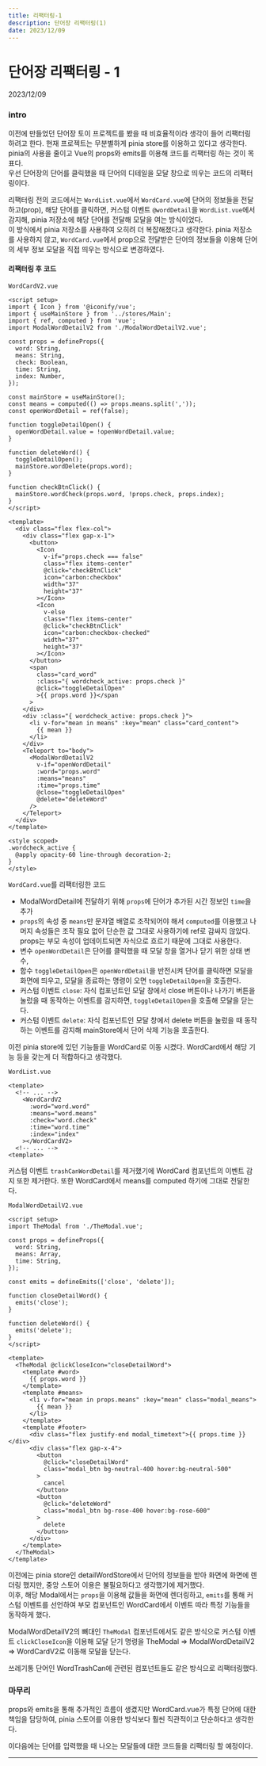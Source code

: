 ```yaml
---
title: 리팩터링-1
description: 단어장 리팩터링(1)
date: 2023/12/09
---
```


# 단어장 리팩터링 - 1
<div class="flex justify-end text-sm">2023/12/09</div>

### intro
이전에 만들었던 단어장 토이 프로젝트를 봤을 때 비효율적이라 생각이 들어 리팩터링 하려고 한다.
현재 프로젝트는 무분별하게 pinia store를 이용하고 있다고 생각한다. 
pinia의 사용을 줄이고 Vue의 props와 emits를 이용해 코드를 리팩터링 하는 것이 목표다.  
우선 단어장의 단어를 클릭했을 때 단어의 디테일을 모달 창으로 띄우는 코드의 리팩터링이다.

리팩터링 전의 코드에서는 `WordList.vue`에서 `WordCard.vue`에 단어의 정보들을 전달하고(prop), 해당 단어를 클릭하면, 커스텀 이벤트 `@wordDetail`을 `WordList.vue`에서 감지해, pinia 저장소에 해당 단어를 전달해 모달을 여는 방식이었다.  
이 방식에서 pinia 저장소를 사용하여 오히려 더 복잡해졌다고 생각한다. pinia 저장소를 사용하지 않고, `WordCard.vue`에서 prop으로 전달받은 단어의 정보들을 이용해 단어의 세부 정보 모달을 직접 띄우는 방식으로 변경하였다.  

#### 리팩터링 후 코드
`WordCardV2.vue`
```vue
<script setup>
import { Icon } from '@iconify/vue';
import { useMainStore } from '../stores/Main';
import { ref, computed } from 'vue';
import ModalWordDetailV2 from './ModalWordDetailV2.vue';

const props = defineProps({
  word: String,
  means: String,
  check: Boolean,
  time: String,
  index: Number,
});

const mainStore = useMainStore();
const means = computed(() => props.means.split(','));
const openWordDetail = ref(false);

function toggleDetailOpen() {
  openWordDetail.value = !openWordDetail.value;
}

function deleteWord() {
  toggleDetailOpen();
  mainStore.wordDelete(props.word);
}

function checkBtnClick() {
  mainStore.wordCheck(props.word, !props.check, props.index);
}
</script>

<template>
  <div class="flex flex-col">
    <div class="flex gap-x-1">
      <button>
        <Icon
          v-if="props.check === false"
          class="flex items-center"
          @click="checkBtnClick"
          icon="carbon:checkbox"
          width="37"
          height="37"
        ></Icon>
        <Icon
          v-else
          class="flex items-center"
          @click="checkBtnClick"
          icon="carbon:checkbox-checked"
          width="37"
          height="37"
        ></Icon>
      </button>
      <span
        class="card_word"
        :class="{ wordcheck_active: props.check }"
        @click="toggleDetailOpen"
        >{{ props.word }}</span
      >
    </div>
    <div :class="{ wordcheck_active: props.check }">
      <li v-for="mean in means" :key="mean" class="card_content">
        {{ mean }}
      </li>
    </div>
    <Teleport to="body">
      <ModalWordDetailV2
        v-if="openWordDetail"
        :word="props.word"
        :means="means"
        :time="props.time"
        @close="toggleDetailOpen"
        @delete="deleteWord"
      />
    </Teleport>
  </div>
</template>

<style scoped>
.wordcheck_active {
  @apply opacity-60 line-through decoration-2;
}
</style>
```
`WordCard.vue`를 리팩터링한 코드 
- ModalWordDetail에 전달하기 위해  `props`에 단어가 추가된 시간 정보인 `time`을 추가
- `props`의 속성 중 `means`만 문자열 배열로 조작되어야 해서 `computed`를 이용했고 나머지 속성들은 조작 필요 없어 단순한 값 그대로 사용하기에 ref로 감싸지 않았다. props는 부모 속성이 업데이트되면 자식으로 흐르기 때문에 그대로 사용한다.  
- 변수 `openWordDetail`은 단어를 클릭했을 때 모달 창을 열거나 닫기 위한 상태 변수,
- 함수 `toggleDetailOpen`은 `openWordDetail`을 반전시켜 단어를 클릭하면 모달을 화면에 띄우고, 모달을 종료하는 명령이 오면 `toggleDetailOpen`을 호출한다.
- 커스텀 이벤트 `close`: 자식 컴포넌트인 모달 창에서 close 버튼이나 나가기 버튼을 눌렀을 때 동작하는 이벤트를 감지하면, `toggleDetailOpen`을 호출해 모달을 닫는다.
- 커스텀 이벤트 `delete`: 자식 컴포넌트인 모달 창에서 delete 버튼을 눌렀을 때 동작하는 이벤트를 감지해 mainStore에서 단어 삭제 기능을 호출한다.  

이전 pinia store에 있던 기능들을 WordCard로 이동 시켰다. WordCard에서 해당 기능 등을 갖는게 더 적합하다고 생각했다.

`WordList.vue`
```vue
<template>
  <!-- ... -->
    <WordCardV2
      :word="word.word"
      :means="word.means"
      :check="word.check"
      :time="word.time"
      :index="index"
    ></WordCardV2>
  <!-- ... -->
<template>
```

커스텀 이벤트 `trashCanWordDetail`를 제거했기에 WordCard 컴포넌트의 이벤트 감지 또한 제거한다. 또한 WordCard에서 means를 computed 하기에 그대로 전달한다. 

`ModalWordDetailV2.vue`
```vue
<script setup>
import TheModal from './TheModal.vue';

const props = defineProps({
  word: String,
  means: Array,
  time: String,
});

const emits = defineEmits(['close', 'delete']);

function closeDetailWord() {
  emits('close');
}

function deleteWord() {
  emits('delete');
}
</script>

<template>
  <TheModal @clickCloseIcon="closeDetailWord">
    <template #word>
      {{ props.word }}
    </template>
    <template #means>
      <li v-for="mean in props.means" :key="mean" class="modal_means">
        {{ mean }}
      </li>
    </template>
    <template #footer>
      <div class="flex justify-end modal_timetext">{{ props.time }}</div>
      <div class="flex gap-x-4">
        <button
          @click="closeDetailWord"
          class="modal_btn bg-neutral-400 hover:bg-neutral-500"
        >
          cancel
        </button>
        <button
          @click="deleteWord"
          class="modal_btn bg-rose-400 hover:bg-rose-600"
        >
          delete
        </button>
      </div>
    </template>
  </TheModal>
</template>

```
이전에는 pinia store인 detailWordStore에서 단어의 정보들을 받아 화면에 화면에 렌더링 했지만, 중앙 스토어 이용은 불필요하다고 생각했기에 제거했다.  
이후, 해당 Modal에서는 `props`을 이용해 값들을 화면에 렌더링하고, `emits`를 통해 커스텀 이벤트를 선언하여 부모 컴포넌트인 WordCard에서 이벤트 따라 특정 기능들을 동작하게 했다.  

ModalWordDetailV2의 뼈대인 `TheModal` 컴포넌트에서도 같은 방식으로 커스텀 이벤트 `clickCloseIcon`을 이용해 모달 닫기 명령을 TheModal => ModalWordDetailV2 => WordCardV2로 이동해 모달을 닫는다.  

쓰레기통 단어인 WordTrashCan에 관련된 컴포넌트들도 같은 방식으로 리팩터링했다.  

### 마무리
props와 emits을 통해 추가적인 흐름이 생겼지만 WordCard.vue가 특정 단어에 대한 책임을 담당하여, pinia 스토어를 이용한 방식보다 훨씬 직관적이고 단순하다고 생각한다.  

이다음에는 단어를 입력했을 때 나오는 모달들에 대한 코드들을 리팩터링 할 예정이다.

---